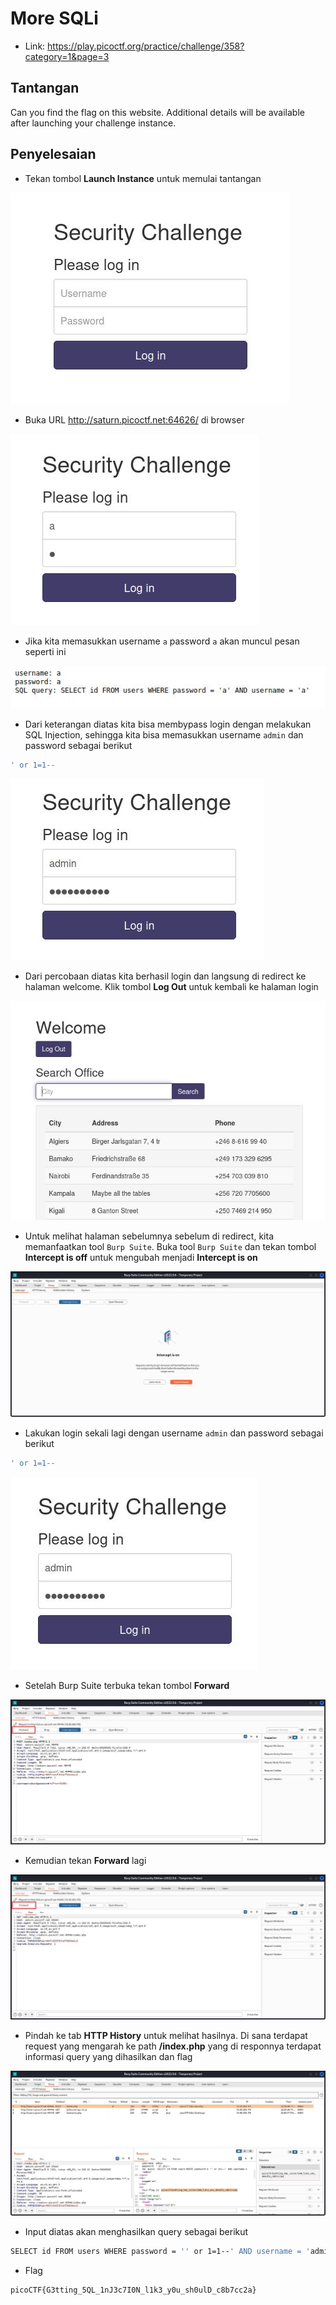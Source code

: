 # More SQLi
- Link: https://play.picoctf.org/practice/challenge/358?category=1&page=3

## Tantangan
Can you find the flag on this website.
Additional details will be available after launching your challenge instance.

## Penyelesaian
- Tekan tombol **Launch Instance** untuk memulai tantangan

![alt text](https://github.com/rahardian-dwi-saputra/picoCTF-writeup/blob/main/Web%20Exploitations/More%20SQLi/assets/more%20sqli%201.JPG)

- Buka URL http://saturn.picoctf.net:64626/ di browser

![alt text](https://github.com/rahardian-dwi-saputra/picoCTF-writeup/blob/main/Web%20Exploitations/More%20SQLi/assets/more%20sqli%202.JPG)

- Jika kita memasukkan username `a` password `a` akan muncul pesan seperti ini

![alt text](https://github.com/rahardian-dwi-saputra/picoCTF-writeup/blob/main/Web%20Exploitations/More%20SQLi/assets/more%20sqli%203.JPG)

- Dari keterangan diatas kita bisa membypass login dengan melakukan SQL Injection, sehingga kita bisa memasukkan username `admin` dan password sebagai berikut
```sh
' or 1=1--
```

![alt text](https://github.com/rahardian-dwi-saputra/picoCTF-writeup/blob/main/Web%20Exploitations/More%20SQLi/assets/more%20sqli%204.JPG)

- Dari percobaan diatas kita berhasil login dan langsung di redirect ke halaman welcome. Klik tombol **Log Out** untuk kembali ke halaman login

![alt text](https://github.com/rahardian-dwi-saputra/picoCTF-writeup/blob/main/Web%20Exploitations/More%20SQLi/assets/more%20sqli%205.JPG)

- Untuk melihat halaman sebelumnya sebelum di redirect, kita memanfaatkan tool `Burp Suite`. Buka tool `Burp Suite` dan tekan tombol **Intercept is off** untuk mengubah menjadi **Intercept is on**

![alt text](https://github.com/rahardian-dwi-saputra/picoCTF-writeup/blob/main/Web%20Exploitations/More%20SQLi/assets/more%20sqli%206.JPG)

- Lakukan login sekali lagi dengan username `admin` dan password sebagai berikut
```sh
' or 1=1--
```

![alt text](https://github.com/rahardian-dwi-saputra/picoCTF-writeup/blob/main/Web%20Exploitations/More%20SQLi/assets/more%20sqli%207.JPG)

- Setelah Burp Suite terbuka tekan tombol **Forward**

![alt text](https://github.com/rahardian-dwi-saputra/picoCTF-writeup/blob/main/Web%20Exploitations/More%20SQLi/assets/more%20sqli%208.JPG)

- Kemudian tekan **Forward** lagi

![alt text](https://github.com/rahardian-dwi-saputra/picoCTF-writeup/blob/main/Web%20Exploitations/More%20SQLi/assets/more%20sqli%209.JPG)

- Pindah ke tab **HTTP History** untuk melihat hasilnya. Di sana terdapat request yang mengarah ke path **/index.php** yang di responnya terdapat informasi query yang dihasilkan dan flag

![alt text](https://github.com/rahardian-dwi-saputra/picoCTF-writeup/blob/main/Web%20Exploitations/More%20SQLi/assets/more%20sqli%2010.JPG)

- Input diatas akan menghasilkan query sebagai berikut
```sh
SELECT id FROM users WHERE password = '' or 1=1--' AND username = 'admin'
```
- Flag
```sh
picoCTF{G3tting_5QL_1nJ3c7I0N_l1k3_y0u_sh0ulD_c8b7cc2a}
```